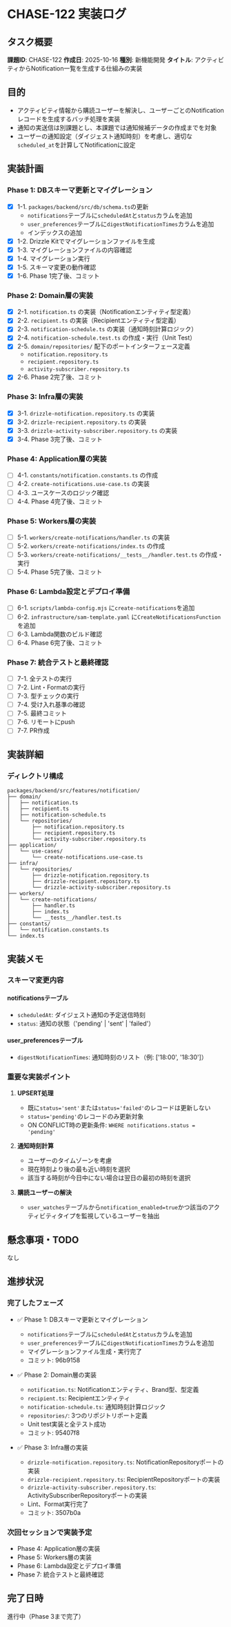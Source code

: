 # CHASE-122 実装ログ

## タスク概要

**課題ID**: CHASE-122
**作成日**: 2025-10-16
**種別**: 新機能開発
**タイトル**: アクティビティからNotification一覧を生成する仕組みの実装

## 目的

- アクティビティ情報から購読ユーザーを解決し、ユーザーごとのNotificationレコードを生成するバッチ処理を実装
- 通知の実送信は別課題とし、本課題では通知候補データの作成までを対象
- ユーザーの通知設定（ダイジェスト通知時刻）を考慮し、適切な`scheduled_at`を計算してNotificationに設定

## 実装計画

### Phase 1: DBスキーマ更新とマイグレーション

- [x] 1-1. `packages/backend/src/db/schema.ts`の更新
  - `notifications`テーブルに`scheduledAt`と`status`カラムを追加
  - `user_preferences`テーブルに`digestNotificationTimes`カラムを追加
  - インデックスの追加
- [x] 1-2. Drizzle Kitでマイグレーションファイルを生成
- [x] 1-3. マイグレーションファイルの内容確認
- [x] 1-4. マイグレーション実行
- [x] 1-5. スキーマ変更の動作確認
- [x] 1-6. Phase 1完了後、コミット

### Phase 2: Domain層の実装

- [x] 2-1. `notification.ts` の実装（Notificationエンティティ型定義）
- [x] 2-2. `recipient.ts` の実装（Recipientエンティティ型定義）
- [x] 2-3. `notification-schedule.ts` の実装（通知時刻計算ロジック）
- [x] 2-4. `notification-schedule.test.ts` の作成・実行（Unit Test）
- [x] 2-5. `domain/repositories/` 配下のポートインターフェース定義
  - `notification.repository.ts`
  - `recipient.repository.ts`
  - `activity-subscriber.repository.ts`
- [x] 2-6. Phase 2完了後、コミット

### Phase 3: Infra層の実装

- [x] 3-1. `drizzle-notification.repository.ts` の実装
- [x] 3-2. `drizzle-recipient.repository.ts` の実装
- [x] 3-3. `drizzle-activity-subscriber.repository.ts` の実装
- [x] 3-4. Phase 3完了後、コミット

### Phase 4: Application層の実装

- [ ] 4-1. `constants/notification.constants.ts` の作成
- [ ] 4-2. `create-notifications.use-case.ts` の実装
- [ ] 4-3. ユースケースのロジック確認
- [ ] 4-4. Phase 4完了後、コミット

### Phase 5: Workers層の実装

- [ ] 5-1. `workers/create-notifications/handler.ts` の実装
- [ ] 5-2. `workers/create-notifications/index.ts` の作成
- [ ] 5-3. `workers/create-notifications/__tests__/handler.test.ts` の作成・実行
- [ ] 5-4. Phase 5完了後、コミット

### Phase 6: Lambda設定とデプロイ準備

- [ ] 6-1. `scripts/lambda-config.mjs` に`create-notifications`を追加
- [ ] 6-2. `infrastructure/sam-template.yaml` に`CreateNotificationsFunction`を追加
- [ ] 6-3. Lambda関数のビルド確認
- [ ] 6-4. Phase 6完了後、コミット

### Phase 7: 統合テストと最終確認

- [ ] 7-1. 全テストの実行
- [ ] 7-2. Lint・Formatの実行
- [ ] 7-3. 型チェックの実行
- [ ] 7-4. 受け入れ基準の確認
- [ ] 7-5. 最終コミット
- [ ] 7-6. リモートにpush
- [ ] 7-7. PR作成

## 実装詳細

### ディレクトリ構成

```
packages/backend/src/features/notification/
├── domain/
│   ├── notification.ts
│   ├── recipient.ts
│   ├── notification-schedule.ts
│   └── repositories/
│       ├── notification.repository.ts
│       ├── recipient.repository.ts
│       └── activity-subscriber.repository.ts
├── application/
│   └── use-cases/
│       └── create-notifications.use-case.ts
├── infra/
│   └── repositories/
│       ├── drizzle-notification.repository.ts
│       ├── drizzle-recipient.repository.ts
│       └── drizzle-activity-subscriber.repository.ts
├── workers/
│   └── create-notifications/
│       ├── handler.ts
│       ├── index.ts
│       └── __tests__/handler.test.ts
├── constants/
│   └── notification.constants.ts
└── index.ts
```

## 実装メモ

### スキーマ変更内容

#### notificationsテーブル

- `scheduledAt`: ダイジェスト通知の予定送信時刻
- `status`: 通知の状態（'pending' | 'sent' | 'failed'）

#### user_preferencesテーブル

- `digestNotificationTimes`: 通知時刻のリスト（例: ['18:00', '18:30']）

### 重要な実装ポイント

1. **UPSERT処理**
   - 既に`status='sent'`または`status='failed'`のレコードは更新しない
   - `status='pending'`のレコードのみ更新対象
   - ON CONFLICT時の更新条件: `WHERE notifications.status = 'pending'`

2. **通知時刻計算**
   - ユーザーのタイムゾーンを考慮
   - 現在時刻より後の最も近い時刻を選択
   - 該当する時刻が今日中にない場合は翌日の最初の時刻を選択

3. **購読ユーザーの解決**
   - `user_watches`テーブルから`notification_enabled=true`かつ該当のアクティビティタイプを監視しているユーザーを抽出

## 懸念事項・TODO

なし

## 進捗状況

### 完了したフェーズ

- ✅ Phase 1: DBスキーマ更新とマイグレーション
  - `notifications`テーブルに`scheduledAt`と`status`カラムを追加
  - `user_preferences`テーブルに`digestNotificationTimes`カラムを追加
  - マイグレーションファイル生成・実行完了
  - コミット: 96b9158

- ✅ Phase 2: Domain層の実装
  - `notification.ts`: Notificationエンティティ、Brand型、型定義
  - `recipient.ts`: Recipientエンティティ
  - `notification-schedule.ts`: 通知時刻計算ロジック
  - `repositories/`: 3つのリポジトリポート定義
  - Unit test実装と全テスト成功
  - コミット: 95407f8

- ✅ Phase 3: Infra層の実装
  - `drizzle-notification.repository.ts`: NotificationRepositoryポートの実装
  - `drizzle-recipient.repository.ts`: RecipientRepositoryポートの実装
  - `drizzle-activity-subscriber.repository.ts`: ActivitySubscriberRepositoryポートの実装
  - Lint、Format実行完了
  - コミット: 3507b0a

### 次回セッションで実装予定

- Phase 4: Application層の実装
- Phase 5: Workers層の実装
- Phase 6: Lambda設定とデプロイ準備
- Phase 7: 統合テストと最終確認

## 完了日時

進行中（Phase 3まで完了）
